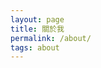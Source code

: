 ```yaml
---
layout: page
title: 關於我
permalink: /about/
tags: about
---
```


<!-- ![pic](https://github.com/vuncrychen/blogger_pic/blob/master/61143786_p0_master1200.jpg?raw=true)

**先承認!** 我是一個肥宅, 但我正在努力, 希望能夠成為一個更有用的人!

目前正在慢慢的踏入寫程式的世界, 以後也希望可以找份相關的工作!

這個部落格算是我的個人筆記, 大概一週至少更新一篇文章!

也希望各位看倌可以在這邊得到幫助, 如果沒有的話也可以[聯絡我](https://vuncrychen.github.io/contact/), 我會盡量回答的 :D

>Happy Hunting~ -->
